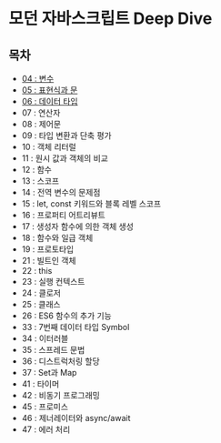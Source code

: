 # 모던 자바스크립트 Deep Dive
## 목차
- [04 : 변수](./contents/chapter04.md)
- [05 : 표현식과 문](./contents/chapter05.md)
- [06 : 데이터 타입](./contents/chapter06.md)
- 07 : 연산자
- 08 : 제어문
- 09 : 타입 변환과 단축 평가
- 10 : 객체 리터럴
- 11 : 원시 값과 객체의 비교
- 12 : 함수
- 13 : 스코프
- 14 : 전역 변수의 문제점
- 15 : let, const 키워드와 블록 레벨 스코프
- 16 : 프로퍼티 어트리뷰트
- 17 : 생성자 함수에 의한 객체 생성
- 18 : 함수와 일급 객체
- 19 : 프로토타입
- 21 : 빌트인 객체
- 22 : this
- 23 : 실행 컨텍스트
- 24 : 클로저
- 25 : 클래스
- 26 : ES6 함수의 추가 기능
- 33 : 7번째 데이터 타입 Symbol
- 34 : 이터러블
- 35 : 스프레드 문법
- 36 : 디스트럭처링 할당
- 37 : Set과 Map
- 41 : 타이머
- 42 : 비동기 프로그래밍
- 45 : 프로미스
- 46 : 제너레이터와 async/await
- 47 : 에러 처리